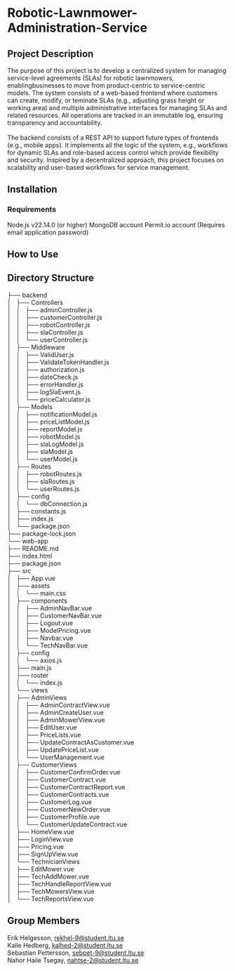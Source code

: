 # Robotic-Lawnmower-Administration-Service
## Project Description
The purpose of this project is to develop a centralized system for managing service-level agreements (SLAs) for robotic lawnmowers, enablingbusinesses to move from product-centric to service-centric models. The system consists of a web-based frontend where customers can create, modify, or teminate SLAs (e.g., adjusting grass height or working area) and multiple administrative interfaces for managing SLAs and related resources. All operations are tracked in an immutable log, ensuring transparency and accountability.
<br><br>
The backend consists of a REST API to support future types of frontends (e.g., mobile apps). It implements all the logic of the system, e.g., workflows for dynamic SLAs and role-based access control which provide flexibility and security. Inspired by a decentralized approach, this project focuses on scalability and user-based workflows for service management.

## Installation 

### Requirements
Node.js v22.14.0 (or higher)
MongoDB account
Permit.io account (Requires email application password)



## How to Use


## Directory Structure

├── backend<br>
│   ├── Controllers<br>
│   │   ├── adminController.js<br>
│   │   ├── customerController.js<br>
│   │   ├── robotController.js<br>
│   │   ├── slaController.js<br>
│   │   └── userController.js<br>
│   ├── Middleware<br>
│   │   ├── ValidUser.js<br>
│   │   ├── ValidateTokenHandler.js<br>
│   │   ├── authorization.js<br>
│   │   ├── dateCheck.js<br>
│   │   ├── errorHandler.js<br>
│   │   ├── logSlaEvent.js<br>
│   │   └── priceCalculator.js<br>
│   ├── Models<br>
│   │   ├── notificationModel.js<br>
│   │   ├── priceListModel.js<br>
│   │   ├── reportModel.js<br>
│   │   ├── robotModel.js<br>
│   │   ├── slaLogModel.js<br>
│   │   ├── slaModel.js<br>
│   │   └── userModel.js<br>
│   ├── Routes<br>
│   │   ├── robotRoutes.js<br>
│   │   ├── slaRoutes.js<br>
│   │   └── userRoutes.js<br>
│   ├── config<br>
│   │   └── dbConnection.js<br>
│   ├── constants.js<br>
│   ├── index.js<br>
│   └── package.json<br>
├── package-lock.json<br>
└── web-app<br>
    ├── README.md<br>
    ├── index.html<br>
    ├── package.json<br>
    ├── src<br>
    │   ├── App.vue<br>
    │   ├── assets<br>
    │   │   └── main.css<br>
    │   ├── components<br>
    │   │   ├── AdminNavBar.vue<br>
    │   │   ├── CustomerNavBar.vue<br>
    │   │   ├── Logout.vue<br>
    │   │   ├── ModelPricing.vue<br>
    │   │   ├── Navbar.vue<br>
    │   │   └── TechNavBar.vue<br>
    │   ├── config<br>
    │   │   └── axios.js<br>
    │   ├── main.js<br>
    │   ├── router<br>
    │   │   └── index.js<br>
    │   └── views<br>
    │       ├── AdminViews<br>
    │       │   ├── AdminContractView.vue<br>
    │       │   ├── AdminCreateUser.vue<br>
    │       │   ├── AdminMowerView.vue<br>
    │       │   ├── EditUser.vue<br>
    │       │   ├── PriceLists.vue<br>
    │       │   ├── UpdateContractAsCustomer.vue<br>
    │       │   ├── UpdatePriceList.vue<br>
    │       │   └── UserManagement.vue<br>
    │       ├── CustomerViews<br>
    │       │   ├── CustomerConfirmOrder.vue<br>
    │       │   ├── CustomerContract.vue<br>
    │       │   ├── CustomerContractReport.vue<br>
    │       │   ├── CustomerContracts.vue<br>
    │       │   ├── CustomerLog.vue<br>
    │       │   ├── CustomerNewOrder.vue<br>
    │       │   ├── CustomerProfile.vue<br>
    │       │   └── CustomerUpdateContract.vue<br>
    │       ├── HomeView.vue<br>
    │       ├── LoginView.vue<br>
    │       ├── Pricing.vue<br>
    │       ├── SignUpView.vue<br>
    │       └── TechnicianViews<br>
    │           ├── EditMower.vue<br>
    │           ├── TechAddMower.vue<br>
    │           ├── TechHandleReportView.vue<br>
    │           ├── TechMowersView.vue<br>
    │           └── TechReportsView.vue<br>

## Group Members
Erik Helgesson,       rekhel-9@student.ltu.se <br>
Kalle Hedberg,        kalhed-2@student.ltu.se <br>
Sebastian Pettersson, sebpet-9@student.ltu.se <br>
Nahor Haile Tsegay,   nahtse-2@student.ltu.se